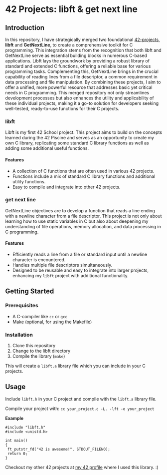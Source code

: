 # 42 Projects: libft & get next line

## Introduction

In this repository, I have strategically merged two foundational [42-projects](https://42.fr/en/homepage/), **libft** and **GetNextLine**, to create a comprehensive toolkit for C programming. This integration stems from the recognition that both libft and GetNextLine serve as essential building blocks in numerous C-based applications. Libft lays the groundwork by providing a robust library of standard and extended C functions, offering a reliable base for various programming tasks. Complementing this, GetNextLine brings in the crucial capability of reading lines from a file descriptor, a common requirement in data processing and file manipulation. By combining these projects, I aim to offer a unified, more powerful resource that addresses basic yet critical needs in C programming. This merged repository not only streamlines development processes but also enhances the utility and applicability of these individual projects, making it a go-to solution for developers seeking well-tested, ready-to-use functions for their C projects.

### libft

Libft is my first 42 School project. This project aims to build on the concepts learned during the 42 Piscine and serves as an opportunity to create my own C library, replicating some standard C library functions as well as adding some additional useful functions.

#### Features
- A collection of C functions that are often used in various 42 projects.
- Functions include a mix of standard C library functions and additional utility functions.
- Easy to compile and integrate into other 42 projects.


### get next line

GetNextLine objectives are to develop a function that reads a line ending with a newline character from a file descriptor. This project is not only about learning how to use static variables in C but also about deepening my understanding of file operations, memory allocation, and data processing in C programming.

#### Features
- Efficiently reads a line from a file or standard input until a newline character is encountered.
- Handles multiple file descriptors simultaneously.
- Designed to be reusable and easy to integrate into larger projects, enhancing my `libft` project with additional functionality.


## Getting Started

### Prerequisites
- A C-compiler like `cc` or `gcc`
- Make (optional, for using the Makefile)

### Installation
1. Clone this repository
2. Change to the libft directory
3. Compile the library (`make`)

This will create a `libft.a` library file which you can include in your C projects.

## Usage
Include `libft.h` in your C project and compile with the `libft.a` library file.

Compile your project with:
`cc your_project.c -L. -lft -o your_project`

**Example**
```
#include "libft.h"
#include <unistd.h>

int main()
{
 ft_putstr_fd("42 is awesome!", STDOUT_FILENO);
 return 0;
}
```

Checkout my other 42 projects at [my 42 profile](https://github.com/ahokcool/42_common_core) where I used this library. :) 

